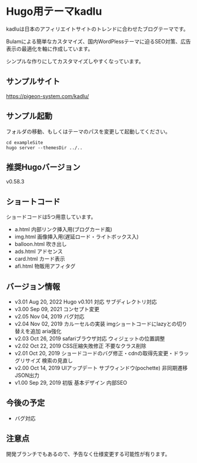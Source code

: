 # Hugo用テーマkadlu

kadluは日本のアフィリエイトサイトのトレンドに合わせたブログテーマです。

Bulamによる簡単なカスタマイズ、国内WordPlessテーマに迫るSEO対策、広告表示の最適化を軸に作成しています。

シンプルな作りにしてカスタマイズしやすくなっています。

## サンプルサイト

https://pigeon-system.com/kadlu/

## サンプル起動

フォルダの移動、もしくはテーマのパスを変更して起動してください。

```
cd exampleSite
hugo server --themesDir ../..
```

## 推奨Hugoバージョン

v0.58.3

## ショートコード

ショードコードは5つ用意しています。

- a.html 内部リンク挿入用(ブログカード風)
- img.html 画像挿入用(遅延ロード・ライトボックス入)
- balloon.html 吹き出し
- ads.html アドセンス
- card.html カード表示
- afi.html 物販用アフィタグ

## バージョン情報

- v3.01 Aug 20, 2022 Hugo v0.101 対応 サブディレクトリ対応
- v3.00 Sep 09, 2021 コンセプト変更
- v2.05 Nov 04, 2019 バグ対応
- v2.04 Nov 02, 2019 カルーセルの実装 imgショートコードにlazyとの切り替えを追加 aria強化
- v2.03 Oct 26, 2019 safariブラウザ対応 ウィジェットの位置調整
- v2.02 Oct 22, 2019 CSS圧縮失敗修正 不要なクラス削除
- v2.01 Oct 20, 2019 ショードコードのバグ修正・cdnの取得先変更・ドラッグリサイズ 検索の見直し
- v2.00 Oct 14, 2019 UIアップデート サブウィンドウ(pochette) 非同期遷移 JSON出力
- v1.00 Sep 29, 2019 初版 基本デザイン 内部SEO

## 今後の予定

- バグ対応

## 注意点

開発ブランチでもあるので、予告なく仕様変更する可能性が有ります。